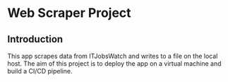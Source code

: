 # Web Scraper Project

## Introduction
This app scrapes data from ITJobsWatch and writes to a file on the local host. The aim of this project is to deploy the app on a virtual machine and build a CI/CD pipeline.

